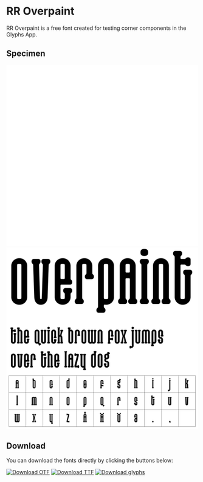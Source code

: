 # RR Overpaint

RR Overpaint is a free font created for testing corner components in the Glyphs App.

## Specimen
![](images/overpaint-specimen_white.svg#gh-dark-mode-only)![](images/overpaint-specimen_black.svg#gh-light-mode-only)

## Download
You can download the fonts directly by clicking the buttons below:

[![Download OTF](https://img.shields.io/badge/Download-OTF-blue)](https://github.com/typebrew/rr_overpaint/raw/main/fonts/otf/RROverpaint-Regular.otf)
[![Download TTF](https://img.shields.io/badge/Download-TTF-blue)](https://github.com/typebrew/rr_overpaint/raw/main/fonts/ttf/RROverpaint-Regular.ttf)
[![Download glyphs](https://img.shields.io/badge/Download-glyphs-green)](https://github.com/typebrew/rr_overpaint/raw/main/src/glyphs/overpaint.glyphs)
